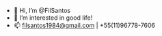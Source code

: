 - 👋 Hi, I’m @FilSantos
- 👀 I’m interested in good life!
- 📫 filsantos1984@gmail.com | +55(11)96778-7606
